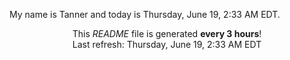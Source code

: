 My name is Tanner and today is Thursday, June 19, 2:33 AM EDT.

<p align="center">This <i>README</i> file is generated <b>every 3 hours</b>!</br>Last refresh: Thursday, June 19, 2:33 AM EDT<br /></p>
